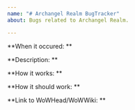 ```yaml
---
name: "# Archangel Realm BugTracker"
about: Bugs related to Archangel Realm.

---
```


**When it occured: **

**Description: **

**How it works: **

**How it should work: **

**Link to WoWHead/WoWWiki: **
